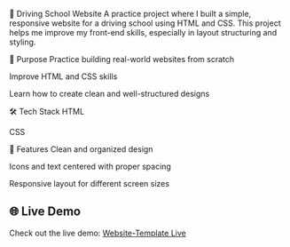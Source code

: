 🚗 Driving School Website
A practice project where I built a simple, responsive website for a driving school using HTML and CSS. This project helps me improve my front-end skills, especially in layout structuring and styling.

🎯 Purpose
Practice building real-world websites from scratch

Improve HTML and CSS skills

Learn how to create clean and well-structured designs

🛠️ Tech Stack
HTML

CSS

📸 Features
Clean and organized design

Icons and text centered with proper spacing

Responsive layout for different screen sizes

## 🌐 Live Demo
Check out the live demo: [Website-Template Live](https://github.com/eyy4k/Website-Template/deployments/github-pages)
